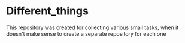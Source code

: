 # Different_things
This repository was created for collecting various small tasks, when it doesn't make sense to create a separate repository for each one

